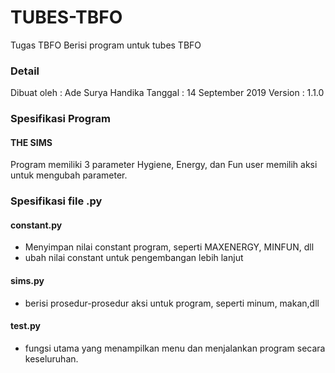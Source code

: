 # TUBES-TBFO
Tugas TBFO
Berisi program untuk tubes TBFO

### Detail
Dibuat oleh : Ade Surya Handika
Tanggal     : 14 September 2019
Version     : 1.1.0

### Spesifikasi Program
#### THE SIMS
Program memiliki 3 parameter Hygiene, Energy, dan Fun
user memilih aksi untuk mengubah parameter.

### Spesifikasi file .py
#### constant.py
- Menyimpan nilai constant program, seperti MAXENERGY, MINFUN, dll
- ubah nilai constant untuk pengembangan lebih lanjut

#### sims.py
- berisi prosedur-prosedur aksi untuk program, seperti minum, makan,dll

#### test.py
- fungsi utama yang menampilkan menu dan menjalankan program secara keseluruhan.
